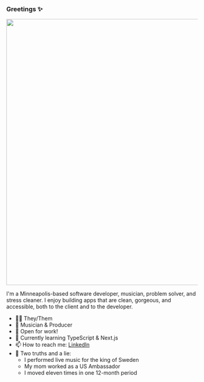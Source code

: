 ### Greetings ✨

<div align="center">
  <img src="https://user-images.githubusercontent.com/83024073/215297428-83d0a61b-e305-4ff9-a50f-3304a035794e.jpeg" width="700" />
</div>

I'm a Minneapolis-based software developer, musician, problem solver, and stress cleaner. I enjoy building apps that are clean, gorgeous, and accessible, both to the client and to the developer.


- 🏳️‍⚧️ They/Them
- 🎹 Musician & Producer
- 🔭 Open for work!
- 🌱 Currently learning TypeScript & Next.js
- 📫 How to reach me: [LinkedIn](https://www.linkedin.com/in/august-mcallister/)
- 🤫 Two truths and a lie:
  - I performed live music for the king of Sweden
  - My mom worked as a US Ambassador
  - I moved eleven times in one 12-month period
